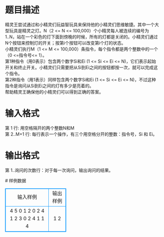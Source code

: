 # 

 
 # 题目描述 
<p>
精灵王尝试通过和小精灵们玩益智玩具来保持他的小精灵们思维敏捷。其中一个大型玩具是精灵之灯。N（2 <= N <= 100,000）个小精灵每人被连续的编号为1..N，站在一个彩色的灯下面到傍晚的时候，所有的灯都是关闭的。小精灵们通过N个按钮来控制灯的开关；按第i个按钮可以改变第i个灯的状态。<br>小精灵们执行M（1 <= M <= 100,000）条指令，每个指令都是两个整数中的一个（0 <=指令号<= 1）。<br>第1种指令（用0表示）包含两个数字Si和Ei (1 <= Si <= Ei <= N)，它们表示起始开关和终止开关。小精灵们只需要把从Si到Ei之间的按钮都按一次，就可以完成这个指令。<br>第2种指令（用1表示）同样包含两个数字Si和Ei (1 <= Si <= Ei <= N)，不过这种指令是询问从Si到Ei之间的灯有多少是亮着的。<br>帮助精灵王确保他的小精灵们可以得到正确的答案。<br></p> 

 
 # 输入格式 
<p>
第 1 行: 用空格隔开的两个整数N和M<br>第 2..M+1 行: 每行表示一个操作，有三个用空格分开的整数：指令号，Si 和 Ei。</p> 

 
 # 输出格式 
<p>
第 1..询问的次数行：对于每一次询问，输出询问的结果。</p> 
# 样例数据
<style>
        table,table tr th, table tr td { border:1px solid #0094ff; }
        table { width: 200px; min-height: 25px; line-height: 25px; text-align: center; border-collapse: collapse;}   
    </style>
<table>
	<tr>
		<td>输入样例</td>
		<td>输出样例</td>
	</tr>
<tr><td>4 5
0 1 2
0 2 4
1 2 3
0 2 4
1 1 4
</td><td>1
2</td></tr></table>
